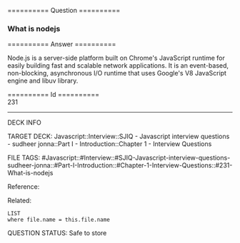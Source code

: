========== Question ==========  

### What is nodejs  

========== Answer ==========  

Node.js is a server-side platform built on Chrome's JavaScript runtime for
easily building fast and scalable network applications. It is an event-based,
non-blocking, asynchronous I/O runtime that uses Google's V8 JavaScript engine
and libuv library.

========== Id ==========  
231

---

DECK INFO

TARGET DECK: Javascript::Interview::SJIQ - Javascript interview questions - sudheer jonna::Part I - Introduction::Chapter 1 - Interview Questions

FILE TAGS: #Javascript::#Interview::#SJIQ-Javascript-interview-questions-sudheer-jonna::#Part-I-Introduction::#Chapter-1-Interview-Questions::#231-What-is-nodejs

Reference:

Related:

```dataview
LIST
where file.name = this.file.name
```

QUESTION STATUS: Safe to store
